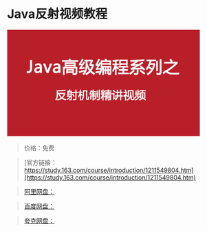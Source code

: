 # Java反射视频教程

![img](../../../assets/study163/free/58ca65ced621417ba5cd4ccb9b389220.jpg)

> 价格：免费

> [官方链接：https://study.163.com/course/introduction/1211549804.htm](https://study.163.com/course/introduction/1211549804.htm)

> [阿里网盘：]()

> [百度网盘：]()

> [夸克网盘：]()
